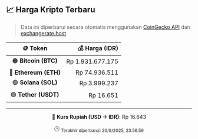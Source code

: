

<!-- HARGA_KRIPTO -->
## 📈 Harga Kripto Terbaru

> Data ini diperbarui secara otomatis menggunakan [CoinGecko API](https://www.coingecko.com/) dan [exchangerate.host](https://exchangerate.host/)

<div align="center">

| 🪙 Token | 💰 Harga (IDR) |
|:------:|---------------:|
| 🟠 **Bitcoin (BTC)**   | Rp 1.931.677.175 |
| 🔵 **Ethereum (ETH)**  | Rp 74.936.511 |
| 🟣 **Solana (SOL)**    | Rp 3.999.237 |
| 🟢 **Tether (USDT)**   | Rp 16.651 |

---

💱 **Kurs Rupiah (USD → IDR)**: Rp 16.643

🕒 <sub>Terakhir diperbarui: 20/9/2025, 23.56.59</sub>

</div>
<!-- /HARGA_KRIPTO -->